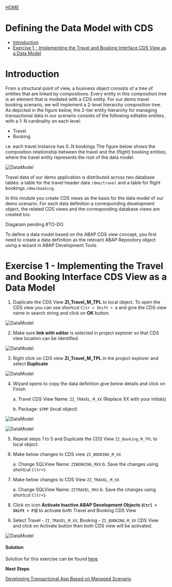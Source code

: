 [HOME](https://github.wdf.sap.corp/DevelopmentLearning/restful-abap/wiki)

# Defining the Data Model with CDS 
* [Introduction](#introduction)
* [Exercise 1 - Implementing the Travel and Booking Interface CDS View as a Data Model](#exercise-1)

<a id="#introduction"></a>
# Introduction

From a structural point of view, a business object consists of a tree of entities that are linked by compositions. Every entity in this composition tree is an element that is modeled with a CDS entity.
For our demo travel booking scenario, we will implement a 2-level hierarchy composition tree.
As depicted in the figure below, the 2-tier entity hierarchy for managing transactional data in our scenario consists of the following editable entities, with a 1: N cardinality on each level:
* Travel
* Booking

i.e. each travel instance has 0..N bookings
The figure below shows the composition relationship between the travel and the (flight) booking entities, where the travel entity represents the root of the data model.

![DataModel](images/M1Img1.png)

Travel data of our demo application is distributed across two database tables: a table for the travel header data `/dmo/travel` and a table for flight bookings `/dmo/booking`.

In this module you create CDS views as the basis for the data model of our demo scenario. For each data definition a corresponding development object, the related CDS views and the corresponding database views are created too.

Diagaram pending #TO-DO

To define a data model based on the ABAP CDS view concept, you first need to create a data definition as the relevant ABAP Repository object using a wizard in ABAP Development Tools.

<a id="exercise-1"></a>
# Exercise 1 - Implementing the Travel and Booking Interface CDS View as a Data Model

1. Duplicate the CDS View **ZI_Travel_M_TPL** to local object. To open the CDS view you can use shortcut `Cltr + Shift + A` and give the CDS view name in search string and click on **OK** button.

![DataModel](images/M1Img3.png)

2. Make sure **link with editor** is selected in project explorer so that CDS view location can be identified.

![DataModel](images/M1Img4.png)

3. Right click on CDS view **ZI_Travel_M_TPL** in the project explorer and select **Duplicate**

![DataModel](images/M1Img5.png)

4.	Wizard opens to copy the data definition give below details and click on Finish

    a.	Travel CDS View Name: `ZI_TRAVEL_M_XX` (Replace XX with your initials)
    
    b.	Package: `$TMP` (local object)

![DataModel](images/M1Img5.png)

![DataModel](images/M1Img6.png)

5.	Repeat steps 1 to 5 and Duplicate the CDS View `ZI_Booking_M_TPL` to local object.
6.	Make below changes to CDS view `ZI_BOOKING_M_XX`

    a.	Change SQLView Name: `ZIBOOKING_MXX`
    b.	Save the changes using shortcut `Cltr+S`
    
7.	Make below changes to CDS View `ZI_TRAVEL_M_XX`

    a.	Change SQLView Name: `ZITRAVEL_MXX`
    b.	Save the changes using shortcut `Cltr+S`
    
8.	Click on icon **Activate Inactive ABAP Development Objects (`Ctrl + Shift + F3`)** to activate both Travel and Booking CDS View

9.	Select Travel - `ZI_TRAVEL_M_XX`, Booking - `ZI_BOOKING_M_XX` CDS View and click on Activate button then both CDS view will be activated.

![DataModel](images/M1Img7.png)

#### Solution 
Solution for this exercise can be found [here](https://github.wdf.sap.corp/DevelopmentLearning/restful-abap/blob/master/DataModelManaged/Solutions/readme.md)

**Next Steps**

[Developing Transactional App Based on Managed Scenario](https://github.wdf.sap.corp/DevelopmentLearning/restful-abap/blob/master/DevelopingTransactionalAppM/README.md)
